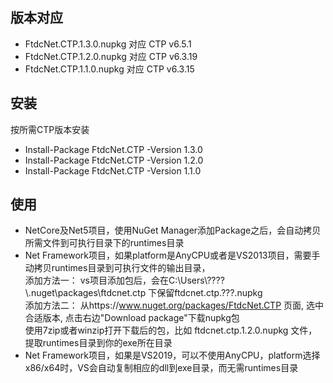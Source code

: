 ## 版本对应
* FtdcNet.CTP.1.3.0.nupkg  对应 CTP v6.5.1
* FtdcNet.CTP.1.2.0.nupkg  对应 CTP v6.3.19
* FtdcNet.CTP.1.1.0.nupkg  对应 CTP v6.3.15

## 安装
按所需CTP版本安装  
* Install-Package FtdcNet.CTP -Version 1.3.0
* Install-Package FtdcNet.CTP -Version 1.2.0
* Install-Package FtdcNet.CTP -Version 1.1.0
  
## 使用

* NetCore及Net5项目，使用NuGet Manager添加Package之后，会自动拷贝所需文件到可执行目录下的runtimes目录
* Net Framework项目，如果platform是AnyCPU或者是VS2013项目，需要手动拷贝runtimes目录到可执行文件的输出目录，  
  添加方法一： vs项目添加包后，会在C:\\Users\\????\\.nuget\\packages\\ftdcnet.ctp 下保留ftdcnet.ctp.???.nupkg  
  添加方法二： 从https://www.nuget.org/packages/FtdcNet.CTP 页面, 选中合适版本, 点击右边"Download package"下载nupkg包  
  使用7zip或者winzip打开下载后的包，比如 ftdcnet.ctp.1.2.0.nupkg 文件，提取runtimes目录到你的exe所在目录  
* Net Framework项目，如果是VS2019，可以不使用AnyCPU，platform选择x86/x64时，VS会自动复制相应的dll到exe目录，而无需runtimes目录
  
